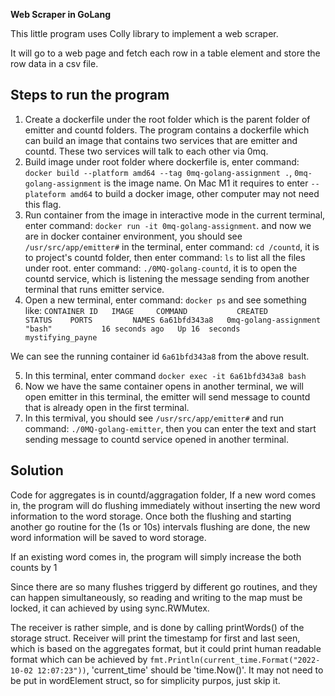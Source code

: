 **Web Scraper in GoLang**

This little program uses Colly library to implement a web scraper.

It will go to a web page and fetch each row in a table element and store the row data in a csv file.


## Steps to run the program
1) Create a dockerfile under the root folder which is the parent folder of emitter and countd folders. The program contains a dockerfile which can build an image that contains two services that are emitter and countd. These two services will talk to each other via 0mq.
2) Build image under root folder where dockerfile is, enter command: `docker build --platform amd64 --tag 0mq-golang-assignment .`, `0mq-golang-assignment` is the image name. On Mac M1 it requires to enter `--plateform amd64` to build a docker image, other computer may not need this flag.
3) Run container from the image in interactive mode in the current terminal, enter command: `docker run -it 0mq-golang-assignment`. and now we are in docker container environment, you should see `/usr/src/app/emitter#` in the terminal, enter command: `cd /countd`, it is to project's countd folder, then enter command: `ls` to list all the files under root. enter command: `./0MQ-golang-countd`, it is to open the countd service, which is listening the message sending from another terminal that runs emitter service.
4) Open a new terminal, enter command: `docker ps` and see something like:
`CONTAINER ID   IMAGE     COMMAND           CREATED          STATUS    PORTS         NAMES
6a61bfd343a8   0mq-golang-assignment      "bash"           16 seconds ago   Up 16  seconds                                                     mystifying_payne`

We can see the running container id `6a61bfd343a8` from the above result.

5) In this terminal, enter command `docker exec -it 6a61bfd343a8 bash`
6) Now we have the same container opens in another terminal, we will open emitter in this terminal, the emitter will send message to countd that is already open in the first terminal.
7) In this termival, you should see `/usr/src/app/emitter#` and run command: `./0MQ-golang-emitter`, then you can enter the text and start sending message to countd service opened in another terminal.

## Solution
Code for aggregates is in countd/aggragation folder, 
If a new word comes in, the program will do flushing immediately without inserting the new word information to the word storage. Once both the flushing and starting another go routine for the (1s or 10s) intervals flushing are done, the new word information will be saved to word storage.

If an existing word comes in, the program will simply increase the both counts by 1

Since there are so many flushes triggerd by different go routines, and they can happen simultaneously, so reading and writing to the map must be locked, it can achieved by using sync.RWMutex.

The receiver is rather simple, and is done by calling printWords() of the storage struct.
Receiver will print the timestamp for first and last seen, which is based on the aggregates format, but it could print human readable format which can be achieved by `fmt.Println(current_time.Format("2022-10-02 12:07:23"))`, 'current_time' should be 'time.Now()'. It may not need to be put in wordElement struct, so for simplicity purpos, just skip it.
